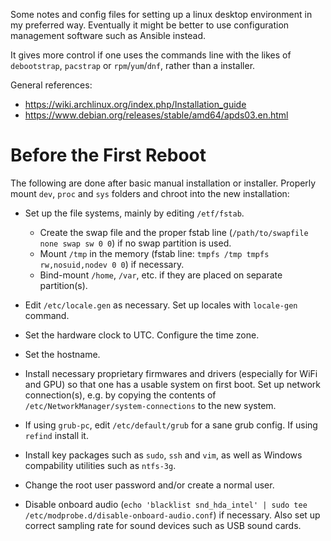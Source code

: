 Some notes and config files for setting up a linux desktop environment in my preferred way. Eventually it might be better to use  configuration management software such as Ansible instead.

It gives more control if one uses the commands line with the likes of `debootstrap`, `pacstrap` or `rpm`/`yum`/`dnf`, rather than a installer. 

General references: 
* https://wiki.archlinux.org/index.php/Installation_guide
* https://www.debian.org/releases/stable/amd64/apds03.en.html

# Before the First Reboot

The following are done after basic manual installation or installer. Properly mount `dev`, `proc` and `sys` folders and chroot into the new installation:

* Set up the file systems, mainly by editing `/etf/fstab`.
    - Create the swap file and the proper fstab line (`/path/to/swapfile none swap sw 0 0`) if no swap partition is used.
    - Mount `/tmp` in the memory (fstab line: `tmpfs /tmp tmpfs rw,nosuid,nodev 0 0`) if necessary.
    - Bind-mount `/home`, `/var`, etc. if they are placed on separate partition(s). 

* Edit `/etc/locale.gen` as necessary. Set up locales with `locale-gen` command. 

* Set the hardware clock to UTC. Configure the time zone.

* Set the hostname.

* Install necessary proprietary firmwares and drivers (especially for WiFi and GPU) so that one has a usable system on first boot. Set up network connection(s), e.g. by copying the contents of `/etc/NetworkManager/system-connections` to the new system.

* If using `grub-pc`, edit `/etc/default/grub` for a sane grub config. If using `refind` install it.

* Install key packages such as `sudo`, `ssh` and `vim`, as well as Windows compability utilities such as `ntfs-3g`.

* Change the root user password and/or create a normal user.

* Disable onboard audio (`echo 'blacklist snd_hda_intel' | sudo tee /etc/modprobe.d/disable-onboard-audio.conf`) if necessary. Also set up correct sampling rate for sound devices such as USB sound cards.
